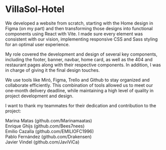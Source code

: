 # VillaSol-Hotel

We developed a website from scratch, starting with the Home design in Figma (on my part) and then transforming those designs into functional components using React with Vite. I made sure every element was consistent with our vision, implementing responsive CSS and Sass styling for an optimal user experience.

My role covered the development and design of several key components, including the footer, banner, navbar, home card, as well as the 404 and restaurant pages along with their respective components. In addition, I was in charge of giving it the final design touches.

We use tools like Miró, Figma, Trello and Github to stay organized and collaborate efficiently. This combination of tools allowed us to meet our one-month delivery deadline, while maintaining a high level of quality in project development and design.

I want to thank my teammates for their dedication and contribution to the project:

Marina Matas (github.com/Marinamaatas) </br>
Enrique Ghijs (github.com/Bees7nees) </br>
Emilio Cazalla (github.com/EMILIOFC1996) </br>
Pablo Fernández (github.com/Drakensen) </br>
Javier Vindel (github.com/JaviViCa) </br>
